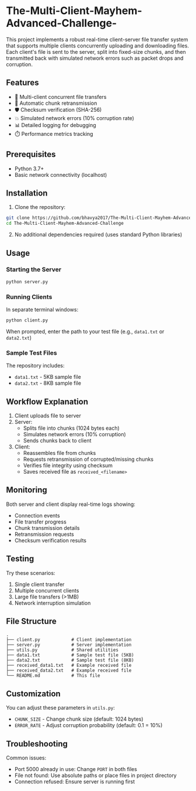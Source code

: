 # The-Multi-Client-Mayhem-Advanced-Challenge-
This project implements a robust real-time client-server file transfer system that supports multiple clients concurrently uploading and downloading files. Each client's file is sent to the server, split into fixed-size chunks, and then transmitted back with simulated network errors such as packet drops and corruption. 

## Features

- 🚀 Multi-client concurrent file transfers
- 🔄 Automatic chunk retransmission
- 🛡️ Checksum verification (SHA-256)
- 💥 Simulated network errors (10% corruption rate)
- 📊 Detailed logging for debugging
- ⏱️ Performance metrics tracking

## Prerequisites

- Python 3.7+
- Basic network connectivity (localhost)

## Installation

1. Clone the repository:
```bash
git clone https://github.com/bhavya2017/The-Multi-Client-Mayhem-Advanced-Challenge.git
cd The-Multi-Client-Mayhem-Advanced-Challenge
```

2. No additional dependencies required (uses standard Python libraries)

## Usage

### Starting the Server
```bash
python server.py
```

### Running Clients
In separate terminal windows:
```bash
python client.py
```
When prompted, enter the path to your test file (e.g., `data1.txt` or `data2.txt`)

### Sample Test Files
The repository includes:
- `data1.txt` - 5KB sample file
- `data2.txt` - 8KB sample file

## Workflow Explanation

1. Client uploads file to server
2. Server:
   - Splits file into chunks (1024 bytes each)
   - Simulates network errors (10% corruption)
   - Sends chunks back to client
3. Client:
   - Reassembles file from chunks
   - Requests retransmission of corrupted/missing chunks
   - Verifies file integrity using checksum
   - Saves received file as `received_<filename>`

## Monitoring

Both server and client display real-time logs showing:
- Connection events
- File transfer progress
- Chunk transmission details
- Retransmission requests
- Checksum verification results

## Testing

Try these scenarios:
1. Single client transfer
2. Multiple concurrent clients
3. Large file transfers (>1MB)
4. Network interruption simulation

## File Structure

```
.
├── client.py            # Client implementation
├── server.py            # Server implementation
├── utils.py             # Shared utilities
├── data1.txt            # Sample test file (5KB)
├── data2.txt            # Sample test file (8KB)
├── received_data1.txt   # Example received file
├── received_data2.txt   # Example received file
└── README.md            # This file
```

## Customization

You can adjust these parameters in `utils.py`:
- `CHUNK_SIZE` - Change chunk size (default: 1024 bytes)
- `ERROR_RATE` - Adjust corruption probability (default: 0.1 = 10%)

## Troubleshooting

Common issues:
- Port 5000 already in use: Change `PORT` in both files
- File not found: Use absolute paths or place files in project directory
- Connection refused: Ensure server is running first


